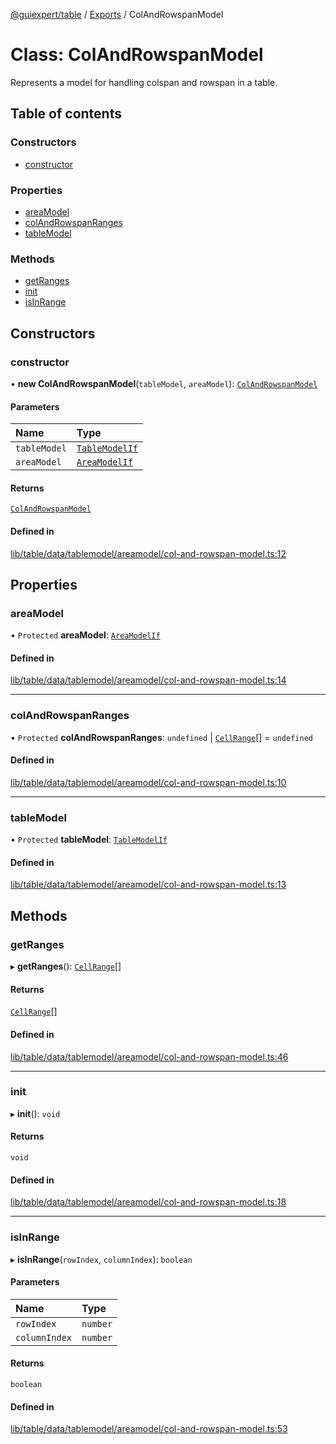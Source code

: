 [@guiexpert/table](../README.md) / [Exports](../modules.md) / ColAndRowspanModel

# Class: ColAndRowspanModel

Represents a model for handling colspan and rowspan in a table.

## Table of contents

### Constructors

- [constructor](ColAndRowspanModel.md#constructor)

### Properties

- [areaModel](ColAndRowspanModel.md#areamodel)
- [colAndRowspanRanges](ColAndRowspanModel.md#colandrowspanranges)
- [tableModel](ColAndRowspanModel.md#tablemodel)

### Methods

- [getRanges](ColAndRowspanModel.md#getranges)
- [init](ColAndRowspanModel.md#init)
- [isInRange](ColAndRowspanModel.md#isinrange)

## Constructors

### constructor

• **new ColAndRowspanModel**(`tableModel`, `areaModel`): [`ColAndRowspanModel`](ColAndRowspanModel.md)

#### Parameters

| Name | Type |
| :------ | :------ |
| `tableModel` | [`TableModelIf`](../interfaces/TableModelIf.md) |
| `areaModel` | [`AreaModelIf`](../interfaces/AreaModelIf.md) |

#### Returns

[`ColAndRowspanModel`](ColAndRowspanModel.md)

#### Defined in

[lib/table/data/tablemodel/areamodel/col-and-rowspan-model.ts:12](https://github.com/guiexperttable/ge-table/blob/65066c0/libs/table/src/lib/table/data/tablemodel/areamodel/col-and-rowspan-model.ts#L12)

## Properties

### areaModel

• `Protected` **areaModel**: [`AreaModelIf`](../interfaces/AreaModelIf.md)

#### Defined in

[lib/table/data/tablemodel/areamodel/col-and-rowspan-model.ts:14](https://github.com/guiexperttable/ge-table/blob/65066c0/libs/table/src/lib/table/data/tablemodel/areamodel/col-and-rowspan-model.ts#L14)

___

### colAndRowspanRanges

• `Protected` **colAndRowspanRanges**: `undefined` \| [`CellRange`](CellRange.md)[] = `undefined`

#### Defined in

[lib/table/data/tablemodel/areamodel/col-and-rowspan-model.ts:10](https://github.com/guiexperttable/ge-table/blob/65066c0/libs/table/src/lib/table/data/tablemodel/areamodel/col-and-rowspan-model.ts#L10)

___

### tableModel

• `Protected` **tableModel**: [`TableModelIf`](../interfaces/TableModelIf.md)

#### Defined in

[lib/table/data/tablemodel/areamodel/col-and-rowspan-model.ts:13](https://github.com/guiexperttable/ge-table/blob/65066c0/libs/table/src/lib/table/data/tablemodel/areamodel/col-and-rowspan-model.ts#L13)

## Methods

### getRanges

▸ **getRanges**(): [`CellRange`](CellRange.md)[]

#### Returns

[`CellRange`](CellRange.md)[]

#### Defined in

[lib/table/data/tablemodel/areamodel/col-and-rowspan-model.ts:46](https://github.com/guiexperttable/ge-table/blob/65066c0/libs/table/src/lib/table/data/tablemodel/areamodel/col-and-rowspan-model.ts#L46)

___

### init

▸ **init**(): `void`

#### Returns

`void`

#### Defined in

[lib/table/data/tablemodel/areamodel/col-and-rowspan-model.ts:18](https://github.com/guiexperttable/ge-table/blob/65066c0/libs/table/src/lib/table/data/tablemodel/areamodel/col-and-rowspan-model.ts#L18)

___

### isInRange

▸ **isInRange**(`rowIndex`, `columnIndex`): `boolean`

#### Parameters

| Name | Type |
| :------ | :------ |
| `rowIndex` | `number` |
| `columnIndex` | `number` |

#### Returns

`boolean`

#### Defined in

[lib/table/data/tablemodel/areamodel/col-and-rowspan-model.ts:53](https://github.com/guiexperttable/ge-table/blob/65066c0/libs/table/src/lib/table/data/tablemodel/areamodel/col-and-rowspan-model.ts#L53)
